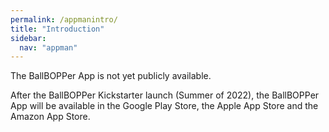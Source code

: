 ```yaml
---
permalink: /appmanintro/
title: "Introduction"
sidebar:
  nav: "appman"
---
```


The BallBOPPer App is not yet publicly available.  

After the BallBOPPer Kickstarter launch (Summer of 2022), the BallBOPPer App will be available in the Google Play Store, the Apple App Store and the Amazon App Store.  
